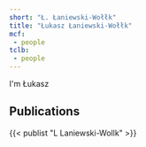 ```yaml
---
short: "Ł. Łaniewski-Wołłk"
title: "Łukasz Łaniewski-Wołłk"
mcf:
 - people
tclb:
 - people
---
```


I'm Łukasz

## Publications
{{< publist "L Laniewski-Wollk" >}}